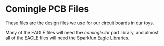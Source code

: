 Comingle PCB Files
======

These files are the design files we use for our circuit boards in our toys. 

Many of the EAGLE files will need the *comingle.lbr* part library, and almost all of the EAGLE files will need the <a href="https://github.com/sparkfun/SparkFun-Eagle-Libraries">Sparkfun Eagle Libraries</a>. 

